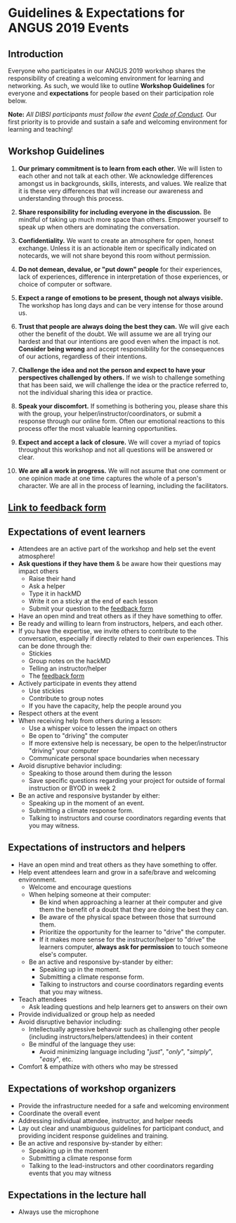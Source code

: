 # Guidelines & Expectations for ANGUS 2019 Events

 ## Introduction
Everyone who participates in our ANGUS 2019 workshop shares the responsibility of creating a welcoming environment for learning and networking. As such, we would like to outline **Workshop Guidelines** for everyone and **expectations** for people based on their participation role below. 

 **Note:** *All DIBSI participants must follow the event [Code of Conduct](coc.rst).* Our first priority is to provide and sustain a safe and welcoming environment for learning and teaching!  

 ## Workshop Guidelines 
1. **Our primary commitment is to learn from each other.** We will listen to each other and not talk at each other. We acknowledge differences amongst us in backgrounds, skills, interests, and values. We realize that it is these very differences that will increase our awareness and understanding through this process.

 2. **Share responsibility for including everyone in the discussion.** Be mindful of taking up much more space than others. Empower yourself to speak up when others are dominating the conversation.

 3. **Confidentiality.** We want to create an atmosphere for open, honest exchange. Unless it is an actionable item or specifically indicated on notecards, we will not share beyond this room without permission.

 4. **Do not demean, devalue, or "put down" people** for their experiences, lack of experiences, difference in interpretation of those experiences, or choice of computer or software.

 5. **Expect a range of emotions to be present, though not always visible.** The workshop has long days and can be very intense for those around us.

 6. **Trust that people are always doing the best they can.** We will give each other the benefit of the doubt. We will assume we are all trying our hardest and that our intentions are good even when the impact is not. **Consider being wrong** and accept responsibility for the consequences of our actions, regardless of their intentions. 

 7. **Challenge the idea and not the person and expect to have your perspectives challenged by others.** If we wish to challenge something that has been said, we will challenge the idea or the practice referred to, not the individual sharing this idea or practice. 

 8. **Speak your discomfort.** If something is bothering you, please share this with the group, your helper/instructor/coordinators, or submit a response through our online form. Often our emotional reactions to this process offer the most valuable learning opportunities.

 9. **Expect and accept a lack of closure.** We will cover a myriad of topics throughout this workshop and not all questions will be answered or clear. 

 10. **We are all a work in progress.** We will not assume that one comment or one opinion made at one time captures the whole of a person's character. We are all in the process of learning, including the facilitators.

## [Link to feedback form](http://bit.ly/2019_ANGUS_Feedback)

 ## Expectations of event learners  
* Attendees are an active part of the workshop and help set the event atmosphere!
* **Ask questions if they have them** & be aware how their questions may impact others  
    * Raise their hand 
    * Ask a helper
    * Type it in hackMD 
    * Write it on a sticky at the end of each lesson
    * Submit your question to the [feedback form](http://bit.ly/2019_ANGUS_Feedback)
* Have an open mind and treat others as if they have something to offer.  
* Be ready and willing to learn from instructors, helpers, and each other.
* If you have the expertise, we invite others to contribute to the conversation, especially if directly related to their own experiences. This can be done through the:  
    * Stickies 
    * Group notes on the hackMD
    * Telling an instructor/helper
    * The [feedback form](http://bit.ly/2019_ANGUS_Feedback)
* Actively participate in events they attend  
    * Use stickies
    * Contribute to group notes
    * If you have the capacity, help the people around you  
* Respect others at the event
* When receiving help from others during a lesson:  
    * Use a whisper voice to lessen the impact on others 
    * Be open to "driving" the computer 
    * If more extensive help is necessary, be open to the helper/instructor "driving" your computer
    * Communicate personal space boundaries when necessary
* Avoid disruptive behavior including:
    * Speaking to those around them during the lesson 
    * Save specific questions regarding your project for outside of formal instruction or BYOD in week 2
* Be an active and responsive bystander by either:  
   * Speaking up in the moment of an event.
   * Submitting a climate response form.
   * Talking to instructors and course coordinators regarding events that you may witness.

 ## Expectations of instructors and helpers    
* Have an open mind and treat others as they have something to offer.
* Help event attendees learn and grow in a safe/brave and welcoming environment.   
    * Welcome and encourage questions   
    * When helping someone at their computer:  
        * Be kind when approaching a learner at their computer and give them the benefit of a doubt that they are doing the best they can. 
        * Be aware of the physical space between those that surround them.
        * Prioritize the opportunity for the learner to "drive" the computer. 
        * If it makes more sense for the instructor/helper to "drive" the learners computer, **always ask for permission** to touch someone else's computer.   
    * Be an active and responsive by-stander by either:  
        * Speaking up in the moment.
        * Submitting a climate response form.
        * Talking to instructors and course coordinators regarding events that you may witness.
* Teach attendees 
    * Ask leading questions and help learners get to answers on their own 
* Provide individualized or group help as needed
* Avoid disruptive behavior including:
    * Intellectually agressive behavoir such as challenging other people (including instructors/helpers/attendees) in their content  
    * Be mindful of the language they use:
         * Avoid minimizing language including "*just*", "*only*", "*simply*", "*easy*", etc.
* Comfort & empathize with others who may be stressed


 ## Expectations of workshop organizers  
* Provide the infrastructure needed for a safe and welcoming environment  
* Coordinate the overall event  
* Addressing individual attendee, instructor, and helper needs
* Lay out clear and unambiguous guidelines for participant conduct, and providing incident response guidelines and training.
* Be an active and responsive by-stander by either:  
    * Speaking up in the moment
    * Submitting a climate response form
    * Talking to the lead-instructors and other coordinators regarding events that you may witness


 ## Expectations in the lecture hall
- Always use the microphone 
